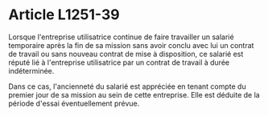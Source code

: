 # Article L1251-39

Lorsque l'entreprise utilisatrice continue de faire travailler un salarié temporaire après la fin de sa mission sans avoir conclu avec lui un contrat de travail ou sans nouveau contrat de mise à disposition, ce salarié est réputé lié à l'entreprise utilisatrice par un contrat de travail à durée indéterminée.

Dans ce cas, l'ancienneté du salarié est appréciée en tenant compte du premier jour de sa mission au sein de cette entreprise. Elle est déduite de la période d'essai éventuellement prévue.